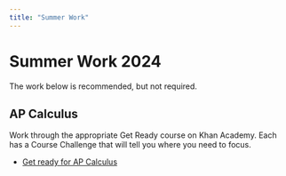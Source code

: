 ```yaml
---
title: "Summer Work"
---
```


# Summer Work 2024

The work below is recommended, but not required.

## AP Calculus
Work through the appropriate Get Ready course on Khan Academy. Each has a Course Challenge that will tell you where you need to focus.

- [Get ready for AP Calculus](https://www.khanacademy.org/math/get-ready-for-ap-calc)
<!-- - [Get ready for Algebra 2](https://www.khanacademy.org/math/get-ready-for-algebra-ii) -->

<!-- ## AP Computer Science A
Work through the first two units in Carnegie Mellon's [CS1: Intro to Programming](https://academy.cs.cmu.edu/new-student/KR27-WR21). That link will take you to registration page with a code prefilled. Once you are comfortable with a topic, feel free to move on to the next one. There is no need to complete every exercise, and you can skip the creative tasks and quizzes. -->